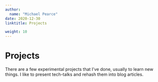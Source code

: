 ```yaml
---
author:
  name: "Michael Pearce"
date: 2020-12-30
linktitle: Projects

weight: 10
---
```


# Projects

There are a few experimental projects that I’ve done, usually to learn new things. I like to present tech-talks and rehash them into blog articles.